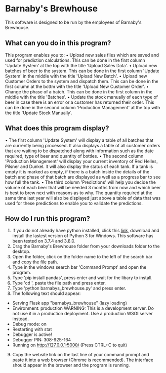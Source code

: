 # Barnaby's Brewhouse

This software is designed to be run by the employees of Barnaby's Brewhouse.


## What can you do in this program?

This program enables you to:
• Upload new sales files which are saved and used for prediction calculations. This can be done in the first column 'Update System' at the top with the title 'Upload Sales Data'.
• Upload new batches of beer to the system. This can be done in the first column 'Update System' in the middle with the title 'Upload New Batch'.
• Upload new Customer Orders to the system and dispatch them. This can be done in the first column at the bottm with the title 'Upload New Customer Order'.
• Change the phase of a batch. This can be done in the first column in the middle with the title 'Batches'.
• Update the stock manually of each type of beer in case there is an error or a customer has returned their order. This can be done in the second column 'Production Management' at the top with the title 'Update Stock Manually'.


## What does this program display?

• The first column 'Update System' will display a table of all batches that are currently being processed. It also displays a table of all customer orders that are waiting to be dispatched along with information such as the date required, type of beer and quantity of bottles.
• The second column 'Production Management' will display your current inventory of Red Helles, Pilsner and Dunkel. It will also display the status of each tank. If a tank is empty it is marked as empty, if there is a batch inside the details of the batch and phase of that batch are displayed as well as a progress bar to see how full the tank.
• The third column 'Predictions' will help you decide the volume of each beer that will be needed 3 months from now and which beer is best to brew next with reasons as to why. The quantity required at the same time last year will also be displayed just above a table of data that was used for these predictions to enable you to validate the predictions.


## How do I run this program?

1. If you do not already have python installed, click this [link](https://www.python.org/downloads/),   download and install the lastest version of Python 3 for Windows. This software has been tested on   3.7.4 and 3.8.0.
2. Drag the Barnaby's Brewhouse folder from your downloads folder to the desktop.
3. Open the folder, click on the folder name to the left of the search bar and copy the file path.
4. Type in the windows search bar 'Command Prompt' and open the program.
5. Type 'pip install pandas', press enter and wait for the libary to install.
6. Type 'cd ', paste the file path and press enter.
7. Type 'python barnabys_brewhouse.py' and press enter.
8. The following text should appear:

* Serving Flask app "barnabys_brewhouse" (lazy loading)
* Environment: production
WARNING: This is a development server. Do not use it in a production deployment.
Use a production WSGI server instead.
* Debug mode: on
* Restarting with stat
* Debugger is active!
* Debugger PIN: 308-925-164
* Running on http://127.0.0.1:5000/ (Press CTRL+C to quit)

9. Copy the website link on the last line of your command prompt and paste it into a web browser (Chrome is recommended). The interface should appear in the browser and the program is running.

